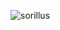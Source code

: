 ![sorillus](https://github.com/yuankong666/Ultimate-RAT-Collection/assets/128066597/c7a54cb7-5db0-4ba6-b66f-624850fe9d87)
